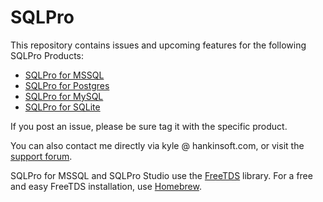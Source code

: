 # SQLPro

This repository contains issues and upcoming features for the following SQLPro Products:

* [SQLPro for MSSQL](http://macsqlclient.com)
* [SQLPro for Postgres](http://hankinsoft.com/SQLProPostgres)
* [SQLPro for MySQL](http://mysqlui.com)
* [SQLPro for SQLite](https://sqlitepro.com)

If you post an issue, please be sure tag it with the specific product.

You can also contact me directly via kyle @ hankinsoft.com, or visit the [support forum](http://hankinsoft.com/forum).

SQLPro for MSSQL and SQLPro Studio use the 
[FreeTDS](http://www.freetds.org) library. For a free and easy FreeTDS 
installation, use [Homebrew](http://brew.sh).
